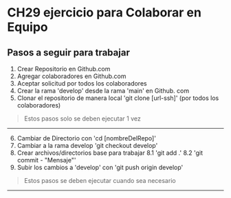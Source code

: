 # CH29 ejercicio para Colaborar en Equipo

## Pasos a seguir para trabajar

1. Crear Repositorio en Github.com
2. Agregar colaboradores en Github.com
3. Aceptar solicitud por todos los colaboradores
4. Crear la rama 'develop' desde la rama 'main' en Github. com
5. Clonar el repositorio de manera local 'git clone [url-ssh]' (por todos los colaboradores)
> Estos pasos solo se deben ejecutar 1 vez
---
6. Cambiar de Directorio con 'cd [nombreDelRepo]'
7. Cambiar a la rama develop 'git checkout develop'
8. Crear archivos/directorios base para trabajar
8.1 'git add .'
8.2 'git commit - "Mensaje"'
9. Subir los cambios a 'develop' con 'git push origin develop'
> Estos pasos se deben ejecutar cuando sea necesario
---
### 
